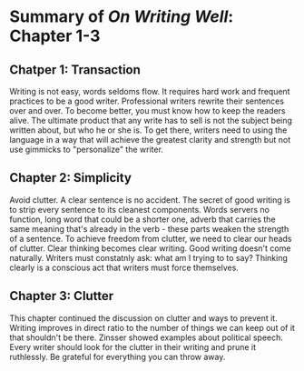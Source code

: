 # Summary of *On Writing Well*: Chapter 1-3

## Chatper 1: Transaction
Writing is not easy, words seldoms flow. It requires hard work and frequent practices to be a good writer. 
Professional writers rewrite their sentences over and over. To become better, you must know how to keep the readers alive.
The ultimate product that any write has to sell is not the subject being written about, but who he or she is. To get there,
writers need to using the language in a way that will achieve the greatest clarity and strength but not use gimmicks to "personalize"
the writer.

## Chapter 2: Simplicity
Avoid clutter. A clear sentence is no accident. The secret of good writing is to strip every sentence to its cleanest components. Words servers no function, long word that could be a shorter one, adverb that carries the same meaning that's already in the verb - these parts weaken the strength of a sentence. To achieve freedom from clutter, we need to clear our heads of clutter. Clear thinking becomes clear writing. Good writing doesn't come naturally. Writers must constatnly ask: what am I trying to to say? Thinking clearly is a conscious act that writers must force themselves. 

## Chapter 3: Clutter
This chapter continued the discussion on clutter and ways to prevent it. Writing improves in direct ratio to the number of things we can keep out of it that shouldn't be there. Zinsser showed examples about political speech. Every writer should look for the clutter in their writing and prune it ruthlessly. Be grateful for everything you can throw away.




